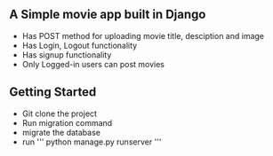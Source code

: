 ## A Simple movie app built in Django
- Has POST method for uploading movie title, desciption and image
- Has Login, Logout functionality
- Has signup functionality
- Only Logged-in users can post movies

## Getting Started
 - Git clone the project
 - Run migration command
 - migrate the database
 - run ''' python manage.py runserver '''
